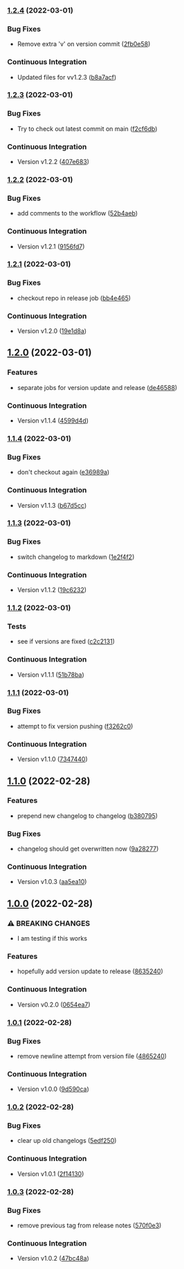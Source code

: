 ### [1.2.4](https://github.com/zachcran-research/semver-test/compare/v1.2.3...v1.2.4) (2022-03-01)


### Bug Fixes

* Remove extra 'v' on version commit ([2fb0e58](https://github.com/zachcran-research/semver-test/commit/2fb0e580a46a7a6f36bac4ca6c0385e968a98773))


### Continuous Integration

* Updated files for vv1.2.3 ([b8a7acf](https://github.com/zachcran-research/semver-test/commit/b8a7acf870a24f5c5ef977191265bdfd48eafb05))


### [1.2.3](https://github.com/zachcran-research/semver-test/compare/v1.2.2...v1.2.3) (2022-03-01)


### Bug Fixes

* Try to check out latest commit on main ([f2cf6db](https://github.com/zachcran-research/semver-test/commit/f2cf6db23d547ee209cc066bfd1e9fc8ab111f73))


### Continuous Integration

* Version v1.2.2 ([407e683](https://github.com/zachcran-research/semver-test/commit/407e683d9cb2450a50dff4d14ce54ebb6ce416f8))


### [1.2.2](https://github.com/zachcran-research/semver-test/compare/v1.2.1...v1.2.2) (2022-03-01)


### Bug Fixes

* add comments to the workflow ([52b4aeb](https://github.com/zachcran-research/semver-test/commit/52b4aeb1292cfa6c7836345266f158510862c1a6))


### Continuous Integration

* Version v1.2.1 ([9156fd7](https://github.com/zachcran-research/semver-test/commit/9156fd7d579927fe855a5a9e0b863e203b7ca278))


### [1.2.1](https://github.com/zachcran-research/semver-test/compare/v1.2.0...v1.2.1) (2022-03-01)


### Bug Fixes

* checkout repo in release job ([bb4e465](https://github.com/zachcran-research/semver-test/commit/bb4e4659e6a566dfbbf68fcf6cb38fc27770324d))


### Continuous Integration

* Version v1.2.0 ([19e1d8a](https://github.com/zachcran-research/semver-test/commit/19e1d8ab3f498dc3ca90baa0cdbdf5659bbae2da))


## [1.2.0](https://github.com/zachcran-research/semver-test/compare/v1.1.4...v1.2.0) (2022-03-01)


### Features

* separate jobs for version update and release ([de46588](https://github.com/zachcran-research/semver-test/commit/de46588980ed234202427f6cc6ab9b682a88e0a8))


### Continuous Integration

* Version v1.1.4 ([4599d4d](https://github.com/zachcran-research/semver-test/commit/4599d4dc43ffc4995da679ed53c5d1631e11074b))


### [1.1.4](https://github.com/zachcran-research/semver-test/compare/v1.1.3...v1.1.4) (2022-03-01)


### Bug Fixes

* don't checkout again ([e36989a](https://github.com/zachcran-research/semver-test/commit/e36989ac296141895357a4e237c9bc77e042b21c))


### Continuous Integration

* Version v1.1.3 ([b67d5cc](https://github.com/zachcran-research/semver-test/commit/b67d5ccca785edd0e12a67d75ba47a68f313bc4a))


### [1.1.3](https://github.com/zachcran-research/semver-test/compare/v1.1.2...v1.1.3) (2022-03-01)


### Bug Fixes

* switch changelog to markdown ([1e2f4f2](https://github.com/zachcran-research/semver-test/commit/1e2f4f200ba6a7506c2f1e6e9253b32c9909d564))


### Continuous Integration

* Version v1.1.2 ([19c6232](https://github.com/zachcran-research/semver-test/commit/19c62322dcbff046978df1587862b02f737fda21))


### [1.1.2](https://github.com/zachcran-research/semver-test/compare/v1.1.1...v1.1.2) (2022-03-01)


### Tests

* see if versions are fixed ([c2c2131](https://github.com/zachcran-research/semver-test/commit/c2c2131bbf292d3b6ae4ed777a77d856ef8b3912))


### Continuous Integration

* Version v1.1.1 ([51b78ba](https://github.com/zachcran-research/semver-test/commit/51b78baa37c9f28ec8075cce4ab52093ae3cd008))


### [1.1.1](https://github.com/zachcran-research/semver-test/compare/v1.1.0...v1.1.1) (2022-03-01)


### Bug Fixes

* attempt to fix version pushing ([f3262c0](https://github.com/zachcran-research/semver-test/commit/f3262c0dfc9a2fbfd5b45ce4ae8fa51542d93147))


### Continuous Integration

* Version v1.1.0 ([7347440](https://github.com/zachcran-research/semver-test/commit/7347440963047e0bed6bd512f25b646a575700fe))


## [1.1.0](https://github.com/zachcran-research/semver-test/compare/v1.0.3...v1.1.0) (2022-02-28)


### Features

* prepend new changelog to changelog ([b380795](https://github.com/zachcran-research/semver-test/commit/b380795d34d5f09f3aaea4b31e70982fb0284990))


### Bug Fixes

* changelog should get overwritten now ([9a28277](https://github.com/zachcran-research/semver-test/commit/9a28277bf0823f219af1d2c541e793fd0e8e8d37))


### Continuous Integration

* Version v1.0.3 ([aa5ea10](https://github.com/zachcran-research/semver-test/commit/aa5ea106bbc347cd29018c2017d9168439a2405f))


## [1.0.0](https://github.com/zachcran-research/semver-test/compare/v0.2.0...v1.0.0) (2022-02-28)


### ⚠ BREAKING CHANGES

* I am testing if this works

### Features

* hopefully add version update to release ([8635240](https://github.com/zachcran-research/semver-test/commit/863524080604a8e5dfdd29e0f880e22f746a9425))


### Continuous Integration

* Version v0.2.0 ([0654ea7](https://github.com/zachcran-research/semver-test/commit/0654ea75e122e8eea71ed2fe7c10b0762620e962))


### [1.0.1](https://github.com/zachcran-research/semver-test/compare/v1.0.0...v1.0.1) (2022-02-28)


### Bug Fixes

* remove newline attempt from version file ([4865240](https://github.com/zachcran-research/semver-test/commit/4865240c4a58371da54d68b45de06fe573a9ac40))


### Continuous Integration

* Version v1.0.0 ([9d590ca](https://github.com/zachcran-research/semver-test/commit/9d590ca80878db1b98250000184360726f340ccc))
### [1.0.2](https://github.com/zachcran-research/semver-test/compare/v1.0.1...v1.0.2) (2022-02-28)


### Bug Fixes

* clear up old changelogs ([5edf250](https://github.com/zachcran-research/semver-test/commit/5edf25026551cd5a55111d97171f91a944b8c6af))


### Continuous Integration

* Version v1.0.1 ([2f14130](https://github.com/zachcran-research/semver-test/commit/2f14130c9c82d46c87e43427e1a1fab3e9b2bbc9))


### [1.0.3](https://github.com/zachcran-research/semver-test/compare/v1.0.2...v1.0.3) (2022-02-28)


### Bug Fixes

* remove previous tag from release notes ([570f0e3](https://github.com/zachcran-research/semver-test/commit/570f0e387069693dfc1a3084bbe6f8482b0c003d))


### Continuous Integration

* Version v1.0.2 ([47bc48a](https://github.com/zachcran-research/semver-test/commit/47bc48a4d82ed682419aec3783dfb6ab18a320cc))


